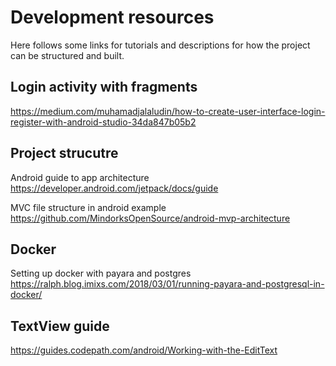 # Development resources

Here follows some links for tutorials and descriptions for how the project can be structured and built.

## Login activity with fragments

 https://medium.com/muhamadjalaludin/how-to-create-user-interface-login-register-with-android-studio-34da847b05b2 



## Project strucutre

Android guide to app architecture https://developer.android.com/jetpack/docs/guide 

MVC file structure in android example https://github.com/MindorksOpenSource/android-mvp-architecture 

## Docker

Setting up docker with payara and postgres https://ralph.blog.imixs.com/2018/03/01/running-payara-and-postgresql-in-docker/ 

## TextView guide

 https://guides.codepath.com/android/Working-with-the-EditText